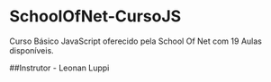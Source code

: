 # SchoolOfNet-CursoJS
Curso Básico JavaScript oferecido pela School Of Net com 19 Aulas disponíveis.

##Instrutor - Leonan Luppi 
